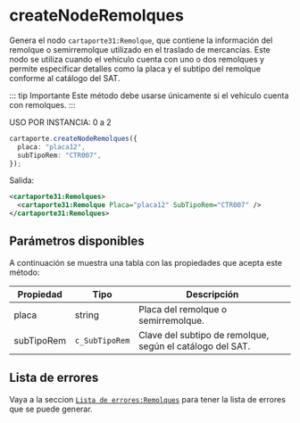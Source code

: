 # createNodeRemolques

Genera el nodo `cartaporte31:Remolque`, que contiene la información del remolque o semirremolque utilizado en el traslado de mercancías. Este nodo se utiliza cuando el vehículo cuenta con uno o dos remolques y permite especificar detalles como la placa y el subtipo del remolque conforme al catálogo del SAT.

::: tip Importante
Este método debe usarse únicamente si el vehículo cuenta con remolques.
:::

USO POR INSTANCIA: 0 a 2

```ts
cartaporte.createNodeRemolques({
  placa: "placa12",
  subTipoRem: "CTR007",
});
```

Salida:

```xml
<cartaporte31:Remolques>
  <cartaporte31:Remolque Placa="placa12" SubTipoRem="CTR007" />
</cartaporte31:Remolques>
```

## Parámetros disponibles

A continuación se muestra una tabla con las propiedades que acepta este método:

| Propiedad  | Tipo           | Descripción                                               |
| ---------- | -------------- | --------------------------------------------------------- |
| placa      | string         | Placa del remolque o semirremolque.                       |
| subTipoRem | `c_SubTipoRem` | Clave del subtipo de remolque, según el catálogo del SAT. |

## Lista de errores

Vaya a la seccion <a href="/docs/v3.0/validador/lista-de-errores#remolques">`Lista de errores:Remolques`</a> para tener la lista de errores que se puede generar.
